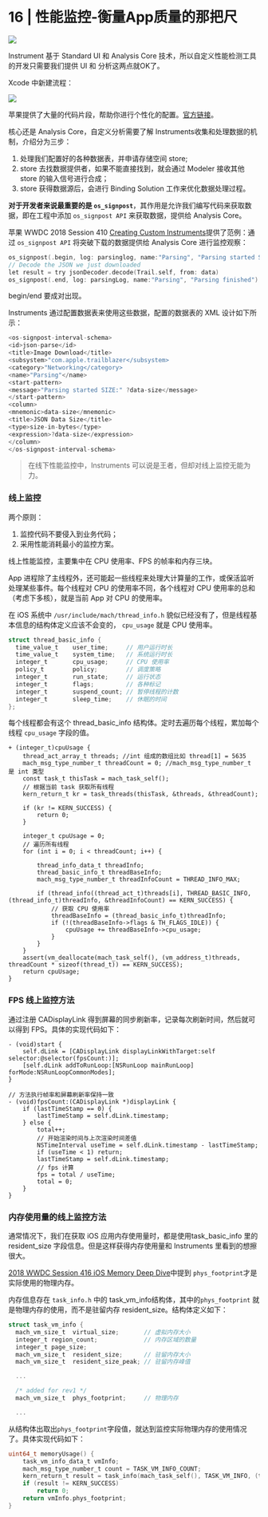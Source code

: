 #  16 | 性能监控-衡量App质量的那把尺

![](./resource/instrument.png)



Instrument 基于 Standard UI 和 Analysis Core 技术，所以自定义性能检测工具的开发只需要我们提供 UI 和 分析这两点就OK了。

Xcode 中新建流程：

![](./resource/NewInstrumentPackage.png)

苹果提供了大量的代码片段，帮助你进行个性化的配置。[官方链接](https://help.apple.com/instruments/developer/mac/current/)。

核心还是 Analysis Core，自定义分析需要了解 Instruments收集和处理数据的机制，介绍分为三步：

1. 处理我们配置好的各种数据表，并申请存储空间 store;
2. store 去找数据提供者，如果不能直接找到，就会通过 Modeler 接收其他 store 的输入信号进行合成；
3. store 获得数据源后，会进行 Binding Solution 工作来优化数据处理过程。

**对于开发者来说最重要的是 `os_signpost`**，其作用是允许我们编写代码来获取数据，即在工程中添加 `os_signpost API` 来获取数据，提供给 Analysis Core。

苹果 WWDC 2018 Session 410 [Creating Custom Instruments](https://developer.apple.com/videos/play/wwdc2018/410)提供了范例：通过 `os_signpost API` 将突破下载的数据提供给 Analysis Core 进行监控观察：

```c
os_signpost(.begin, log: parsinglog, name:"Parsing", "Parsing started SIZE:%ld", data.count)
// Decode the JSON we just downloaded
let result = try jsonDecoder.decode(Trail.self, from: data)
os_signpost(.end, log: parsingLog, name:"Parsing", "Parsing finished")

```

begin/end 要成对出现。

Instruments 通过配置数据表来使用这些数据，配置的数据表的 XML 设计如下所示：

```c
<os-signpost-interval-schema>
<id>json-parse</id>
<title>Image Download</title>
<subsystem>"com.apple.trailblazer</subsystem>
<category>"Networking</category>
<name>"Parsing"</name>
<start-pattern>
<message>"Parsing started SIZE:" ?data-size</message> 
</start-pattern>
<column>
<mnemonic>data-size</mnemonic>
<title>JSON Data Size</title>
<type>size-in-bytes</type>
<expression>?data-size</expression>
</column>
</os-signpost-interval-schema>

```

> 在线下性能监控中，Instruments 可以说是王者，但却对线上监控无能为力。



### 线上监控

两个原则：

1. 监控代码不要侵入到业务代码；
2. 采用性能消耗最小的监控方案。

线上性能监控，主要集中在 CPU 使用率、FPS 的帧率和内存三块。



App 进程除了主线程外，还可能起一些线程来处理大计算量的工作，或保活监听处理某些事件。每个线程对 CPU 的使用率不同，各个线程对 CPU 使用率的总和（考虑下多核），就是当前 App 对 CPU 的使用率。

在 iOS 系统中 `/usr/include/mach/thread_info.h` 貌似已经没有了，但是线程基本信息的结构体定义应该不会变的， `cpu_usage` 就是 CPU 使用率。

```c
struct thread_basic_info {
  time_value_t    user_time;     // 用户运行时长
  time_value_t    system_time;   // 系统运行时长
  integer_t       cpu_usage;     // CPU 使用率
  policy_t        policy;        // 调度策略
  integer_t       run_state;     // 运行状态
  integer_t       flags;         // 各种标记
  integer_t       suspend_count; // 暂停线程的计数
  integer_t       sleep_time;    // 休眠的时间
};

```

每个线程都会有这个 thread_basic_info 结构体。定时去遍历每个线程，累加每个线程 `cpu_usage` 字段的值。

```objc
+ (integer_t)cpuUsage {
    thread_act_array_t threads; //int 组成的数组比如 thread[1] = 5635
    mach_msg_type_number_t threadCount = 0; //mach_msg_type_number_t 是 int 类型
    const task_t thisTask = mach_task_self();
    // 根据当前 task 获取所有线程
    kern_return_t kr = task_threads(thisTask, &threads, &threadCount);
    
    if (kr != KERN_SUCCESS) {
        return 0;
    }
    
    integer_t cpuUsage = 0;
    // 遍历所有线程
    for (int i = 0; i < threadCount; i++) {
        
        thread_info_data_t threadInfo;
        thread_basic_info_t threadBaseInfo;
        mach_msg_type_number_t threadInfoCount = THREAD_INFO_MAX;
        
        if (thread_info((thread_act_t)threads[i], THREAD_BASIC_INFO, (thread_info_t)threadInfo, &threadInfoCount) == KERN_SUCCESS) {
            // 获取 CPU 使用率
            threadBaseInfo = (thread_basic_info_t)threadInfo;
            if (!(threadBaseInfo->flags & TH_FLAGS_IDLE)) {
                cpuUsage += threadBaseInfo->cpu_usage;
            }
        }
    }
    assert(vm_deallocate(mach_task_self(), (vm_address_t)threads, threadCount * sizeof(thread_t)) == KERN_SUCCESS);
    return cpuUsage;
}

```



### FPS 线上监控方法

通过注册 CADisplayLink 得到屏幕的同步刷新率，记录每次刷新时间，然后就可以得到 FPS。具体的实现代码如下：

```objc
- (void)start {
    self.dLink = [CADisplayLink displayLinkWithTarget:self selector:@selector(fpsCount:)];
    [self.dLink addToRunLoop:[NSRunLoop mainRunLoop] forMode:NSRunLoopCommonModes];
}

// 方法执行帧率和屏幕刷新率保持一致
- (void)fpsCount:(CADisplayLink *)displayLink {
    if (lastTimeStamp == 0) {
        lastTimeStamp = self.dLink.timestamp;
    } else {
        total++;
        // 开始渲染时间与上次渲染时间差值
        NSTimeInterval useTime = self.dLink.timestamp - lastTimeStamp;
        if (useTime < 1) return;
        lastTimeStamp = self.dLink.timestamp;
        // fps 计算
        fps = total / useTime; 
        total = 0;
    }
}

```

### 内存使用量的线上监控方法

通常情况下，我们在获取 iOS 应用内存使用量时，都是使用task_basic_info 里的 resident_size 字段信息。但是这样获得内存使用量和 Instruments 里看到的想擦很大。

[2018 WWDC Session 416 iOS Memory Deep Dive](https://developer.apple.com/videos/play/wwdc2018/416/)中提到 `phys_footprint`才是实际使用的物理内存。

内存信息存在 `task_info.h` 中的 task_vm_info结构体，其中的`phys_footprint` 就是物理内存的使用，而不是驻留内存 resident_size。结构体定义如下：

```c
struct task_vm_info {
  mach_vm_size_t  virtual_size;       // 虚拟内存大小
  integer_t region_count;             // 内存区域的数量
  integer_t page_size;
  mach_vm_size_t  resident_size;      // 驻留内存大小
  mach_vm_size_t  resident_size_peak; // 驻留内存峰值

  ...

  /* added for rev1 */
  mach_vm_size_t  phys_footprint;     // 物理内存

  ...

```

从结构体出取出`phys_footprint`字段值，就达到监控实际物理内存的使用情况了。具体实现代码如下：

```c
uint64_t memoryUsage() {
    task_vm_info_data_t vmInfo;
    mach_msg_type_number_t count = TASK_VM_INFO_COUNT;
    kern_return_t result = task_info(mach_task_self(), TASK_VM_INFO, (task_info_t) &vmInfo, &count);
    if (result != KERN_SUCCESS)
        return 0;
    return vmInfo.phys_footprint;
}

```





















